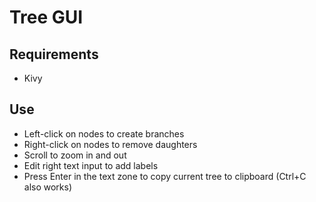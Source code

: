 # Tree GUI

## Requirements

- Kivy

## Use

- Left-click on nodes to create branches
- Right-click on nodes to remove daughters
- Scroll to zoom in and out
- Edit right text input to add labels
- Press Enter in the text zone to copy current tree to clipboard (Ctrl+C also works)